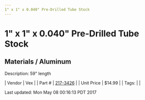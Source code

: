 ```yaml
---
1" x 1" x 0.040" Pre-Drilled Tube Stock
---
```

# 1" x 1" x 0.040" Pre-Drilled Tube Stock
## Materials / Aluminum
Description: 	59" length 

| Vendor | Vex | 
| Part # | [217-3426](http://www.vexrobotics.com/vexpro/versaframe/versaframestock.html) | 
| Unit Price | $14.99 | 
| Tags: |  | 

Last updated: Mon May 08 00:16:13 PDT 2017